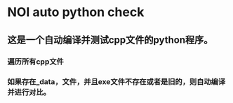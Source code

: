 # NOI auto python check

## 这是一个自动编译并测试cpp文件的python程序。

### 遍历所有cpp文件

### 如果存在_data，文件，并且exe文件不存在或者是旧的，则自动编译并进行对比。